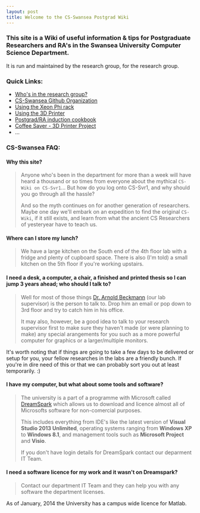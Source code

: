 ```yaml
---
layout: post
title: Welcome to the CS-Swansea Postgrad Wiki
---
```


### This site is a Wiki of useful information & tips for Postgraduate Researchers and RA's in the Swansea University Computer Science Department. 

It is run and maintained by the research group, for the research group. 

### Quick Links:

* [Who's in the research group?](http://cs-swansea.github.io/who-are-we/)
* [CS-Swansea Github Organization](https://github.com/CS-Swansea/)
* [Using the Xeon Phi rack](http://cs-swansea.github.io/pages/11-using-the-xeon-phi/)
* [Using the 3D Printer](http://cs-swansea.github.io/pages/22-using-the-3d-printer/)
* [Postgrad/RA induction cookbook](http://cs-swansea.github.io/induction-cookbook/)
* [Coffee Saver - 3D Printer Project](https://github.com/CS-Swansea/CoffeeSaver)
* ...

### CS-Swansea FAQ:

#### Why this site?

> Anyone who's been in the department for more than a week will have heard a thousand or so times from everyone about the mythical `CS-Wiki on CS-Svr1`... But how do you log onto CS-Svr1, and why should you go through all the hassle?
>
> And so the myth continues on for another generation of researchers. Maybe one day we'll embark on an expedition to find the original `CS-Wiki`, if it still exists, and learn from what the ancient CS Researchers of yesteryear have to teach us.

#### Where can I store my lunch? 

> We have a large kitchen on the South end of the 4th floor lab with a fridge and plenty of cupboard space. 
> There is also (I'm told) a small kitchen on the 5th floor if you're working upstairs.

#### I need a desk, a computer, a chair, a finished and printed thesis so I can jump 3 years ahead; who should I talk to?

> Well for most of those things [Dr. Arnold Beckmann](mailto:a.beckmann@swansea.ac.uk) (our lab supervisor) is the person to talk to. Drop him an email or pop down to 3rd floor and try to catch him in his office.
>
> It may also, however, be a good idea to talk to your research supervisor first to make sure they haven't made (or were planning to make) any special arangements for you such as a more powerful computer for graphics or a larger/multiple monitors.

<p class="message">
	It's worth noting that if things are going to take a few days to be delivered or setup for you, your fellow researches in the labs are a friendly bunch. If you're in dire need of this or that we can probably sort you out at least temporarily. :)
</p>

#### I have my computer, but what about some tools and software?

> The university is a part of a programme with Microsoft called [DreamSpark](http://e5.onthehub.com/WebStore/ProductsByMajorVersionList.aspx?ws=03824815-ecfc-e111-bd05-f04da23e67f6&vsro=8&JSEnabled=1) which allows us to download and licence almost all of Microsofts software for non-comercial purposes. 
>
> This includes everything from IDE's like the latest version of **Visual Studio 2013 Unlimited**, operating systems ranging from **Windows XP** to **Windows 8.1**, and management tools such as **Microsoft Project** and **Visio**.
>
> If you don't have login details for DreamSpark contact our deparment IT Team.

#### I need a software licence for my work and it wasn't on Dreamspark?

>  Contact our department IT Team and they can help you with any software the department licenses.

<p class="message">
	As of January, 2014 the University has a campus wide licence for Matlab.
</p>
